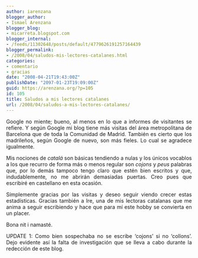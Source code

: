 ```yaml
---
author: iarenzana
blogger_author:
- Ismael Arenzana
blogger_blog:
- micarreta.blogspot.com
blogger_internal:
- /feeds/11302648/posts/default/4779626191257164439
blogger_permalink:
- /2008/04/saludos-mis-lectores-catalanes.html
categories:
- comentario
- gracias
date: "2008-04-21T19:43:00Z"
publishDate: "2097-01-23T19:09:00Z"
guid: https://arenzana.org/?p=105
id: 105
title: Saludos a mis lectores catalanes
url: /2008/04/saludos-a-mis-lectores-catalanes/
---
```

<p style="text-align: justify;">
  Google no miente; bueno, al menos en lo que a informes de visitantes se refiere. Y según Google mi blog tiene más visitas del área metropolitana de Barcelona que de toda la Comunidad de Madrid. También es cierto que los madrileños, según Google de nuevo, son más fieles. Lo cual se agradece igualmente.
</p>

<p style="text-align: justify;">
  Mis nociones de <span style="font-style: italic;">catalá</span> son básicas tendiendo a nulas y los únicos vocablos a los que recurro de forma más o menos regular son <span style="font-style: italic;">cojons</span> y <span style="font-style: italic;">peus</span> palabras que, por lo demás tampoco tengo claro que estén bien escritos y que, indudablemente, no me abrirán demasiadas puertas. Creo pues que escribiré en castellano en esta ocasión.
</p>

<p style="text-align: justify;">
  Símplemente gracias por las visitas y deseo seguir viendo crecer estas estadísticas. Gracias también a Ire, una de mis lectoras catalanas que me anima a seguir escribiendo y hace que para mí este hobby se convierta en un placer.
</p>

<p style="text-align: justify;">
  Bona nit i namasté.
</p>

<p style="text-align: justify;">
</p>

<p style="text-align: justify;">
  UPDATE 1: Como bien sospechaba no se escribe &#8216;cojons&#8217; si no &#8216;collons&#8217;. Dejo evidente así la falta de investigación que se lleva a cabo durante la redección de este blog.
</p>
